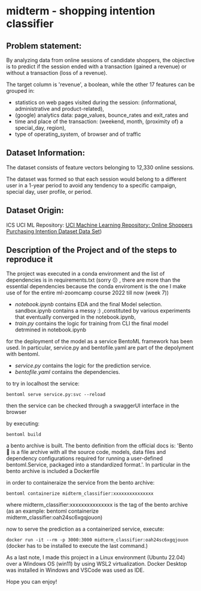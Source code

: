 # midterm  - shopping intention classifier

## **Problem statement:**

By analyzing data from online sessions of candidate shoppers, the objective is to predict if the session ended with a transaction (gained a revenue) or without a transaction (loss of a revenue).

The target column is 'revenue', a boolean, while the other 17 features can be grouped in:

* statistics on web pages visited during the session: (informational, administrative and product-related),
* (google) analytics data: page_values, bounce_rates and exit_rates and
* time and place of the transaction: (weekend, month, (proximity of) a special_day, region),
* type of operating_system, of browser and of traffic

## **Dataset Information:**

The dataset consists of feature vectors belonging to 12,330 online sessions.

The dataset was formed so that each session would belong to a different user in a 1-year period to avoid any tendency to a specific campaign, special day, user profile, or period.

## **Dataset Origin:**

ICS UCI ML Repository: [UCI Machine Learning Repository: Online Shoppers Purchasing Intention Dataset Data Set](https://archive.ics.uci.edu/ml/datasets/Online+Shoppers+Purchasing+Intention+Dataset))



## Description of the Project and of the steps to reproduce it

The project was executed in a conda environment and the list of dependencies is in requirements.txt  (sorry 😕 , there are more than the essential dependencies because the conda enviroment is the one I make use of for the entire ml-zoomcamp course 2022 till now (week 7))

* *notebook.ipynb* contains EDA and the final Model selection.
  sandbox.ipynb contains a messy :) ,constituted by various experiments that eventually converged in the notebook.ipynb,
* *train.py* contains the logic for training from CLI the final model detrmined in notebook.ipynb

for the deployment of the model as a service BentoML framework has been used. In particular, service.py and bentofile.yaml are part of the depolyment with bentoml.

* *service.py* contains the logic for the prediction service.
* *bentofile.yaml* contains the dependencies.

to try in localhost the service:

`bentoml serve service.py:svc --reload`

then the service can be checked through a swaggerUI interface in the browser

by executing:

`bentoml build`

a bento archive is built. The bento definition from the official docs is: 'Bento 🍱 is a file archive with all the source code, models, data files and dependency configurations required for running a user-defined bentoml.Service, packaged into a standardized format.'. In particular in the bento archive is included a Dockerfile

in order to containeraize the service from the bento archive:

`bentoml containerize midterm_classifier:xxxxxxxxxxxxxxx`

where midterm_classifier:xxxxxxxxxxxxxxx is the tag of the bento archive (as an example: bentoml containerize midterm_classifier:oah24sc6xgqjouon)

now to serve the prediction as a containerized service, execute:

`docker run -it --rm -p 3000:3000 midterm_classifier:oah24sc6xgqjouon`
(docker has to be installed to execute the last command.)

As a last note, I made this project in a Linux environment (Ubuntu 22.04) over a Windows OS (win11) by using WSL2 virtualization. Docker Desktop was installed in Windows and VSCode was used as IDE.

Hope you can enjoy!
